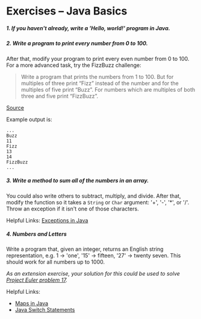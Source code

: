 # Exercises – Java Basics

##### 1. If you haven't already, write a 'Hello, world!' program in Java.

##### 2. Write a program to print every number from 0 to 100.
After that, modify your program to print every even number from 0 to 100. For a more advanced task, try the FizzBuzz challenge:
> Write a program that prints the numbers from 1 to 100. But for multiples of three print “Fizz” instead of the number and for the multiples of five print “Buzz”. For numbers which are multiples of both three and five print “FizzBuzz”.

[Source](http://wiki.c2.com/?FizzBuzzTest)

Example output is:
```
...
Buzz
11
Fizz
13
14
FizzBuzz
...
```

##### 3. Write a method to sum all of the numbers in an array.
You could also write others to subtract, multiply, and divide. After that, modify the function so it takes a `String` or `Char` argument: '+', '-', '*', or '/'. Throw an exception if it isn't one of those characters.

Helpful Links: [Exceptions in Java](https://www.tutorialspoint.com/java/java_exceptions.htm)

##### 4. Numbers and Letters
Write a program that, given an integer, returns an English string representation, e.g. 1 -> 'one', '15' -> fifteen, '27' -> twenty seven. This should work for all numbers up to 1000.

*As an extension exercise, your solution for this could be used to solve [Project Euler problem 17](https://projecteuler.net/problem=17).*

Helpful Links:
* [Maps in Java](https://www.tutorialspoint.com/java/java_map_interface.htm)
* [Java Switch Statements](https://www.tutorialspoint.com/java/switch_statement_in_java.htm)
